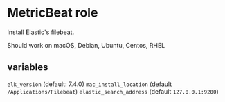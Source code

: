# MetricBeat role
Install Elastic's filebeat.

Should work on macOS, Debian, Ubuntu, Centos, RHEL

## variables
`elk_version` (default: 7.4.0)
`mac_install_location` (default `/Applications/Filebeat`)
`elastic_search_address` (default `127.0.0.1:9200`)
